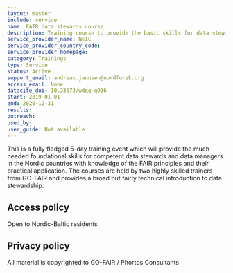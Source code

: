 ```yaml
---
layout: master
include: service
name: FAIR data stewards course
description: Training course to provide the basic skills for data stewards to the requirements to enable FAIR data for reuse of research outputs.
service_provider_name: NeIC
service_provider_country_code: 
service_provider_homepage: 
category: Trainings
type: Service
status: Active
support_email: andreas.jaunsen@nordforsk.org
access_email: None
datacite_doi: 10.23673/wdqg-q936
start: 2019-01-01
end: 2020-12-31
results:
outreach:
used_by: 
user_guide: Not available
---
```

This is a fully fledged 5-day training event which will provide the much needed foundational skills for competent data stewards and data managers in the Nordic countries with knowledge of the FAIR principles and their practical application. The courses are held by two highly skilled trainers from GO-FAIR and provides a broad but fairly technical introduction to data stewardship.

## Access policy
Open to Nordic-Baltic residents

## Privacy policy
All material is copyrighted to GO-FAIR / Phortos Consultants
